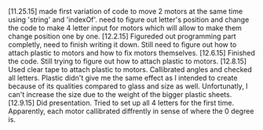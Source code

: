 [11.25.15]
made first variation of code to move 2 motors at the same time using 'string' and 'indexOf'.
need to figure out letter's position and change the code to make 4 letter input for motors which will allow to make them change position one by one.
[12.2.15]
Figureded out programming part completly, need to finish writing it down. Still need to figure out how to attach plastic to motors and how to fix motors themselves.
[12.6.15]
Finished the code. Still trying to figure out how to attach plastic to motors.
[12.8.15]
Used clear tape to attach plastic to motors. Callibrated angles and checked all letters.
Plastic didn't give me the same effect as I intended to create because of its qualities compared to glass and size as well. Unfortunatly, I can't increase the size due to the weight of the bigger plastic sheets.
[12.9.15]
Did presentation. Tried to set up all 4 letters for the first time. Apparently, each motor callibrated diffrently in sense of where the 0 degree is. 
